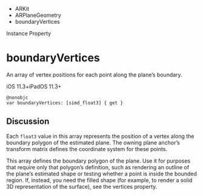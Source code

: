 

- ARKit
- ARPlaneGeometry
-  boundaryVertices 

Instance Property

# boundaryVertices

An array of vertex positions for each point along the plane’s boundary.

iOS 11.3+iPadOS 11.3+

``` source
@nonobjc
var boundaryVertices: [simd_float3] { get }
```

## Discussion

Each `float3` value in this array represents the position of a vertex along the boundary polygon of the estimated plane. The owning plane anchor’s transform matrix defines the coordinate system for these points.

This array defines the boundary polygon of the plane. Use it for purposes that require only that polygon’s definition, such as rendering an outline of the plane’s estimated shape or testing whether a point is inside the bounded region. If, instead, you need the filled shape (for example, to render a solid 3D representation of the surface), see the vertices property.


